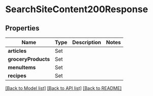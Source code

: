 # SearchSiteContent200Response

## Properties
Name | Type | Description | Notes
------------ | ------------- | ------------- | -------------
**articles** | Set<SearchSiteContent200ResponseArticlesInner> |  | 
**groceryProducts** | Set<SearchSiteContent200ResponseGroceryProductsInner> |  | 
**menuItems** | Set<SearchSiteContent200ResponseGroceryProductsInner> |  | 
**recipes** | Set<SearchSiteContent200ResponseGroceryProductsInner> |  | 

[[Back to Model list]](../README.md#documentation-for-models) [[Back to API list]](../README.md#documentation-for-api-endpoints) [[Back to README]](../README.md)


